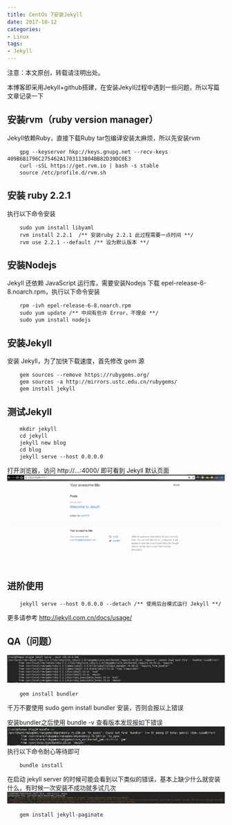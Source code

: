 ```yaml
---
title: CentOs 7安装Jekyll 
date: 2017-10-12
categories:
- Linux
tags:
- Jekyll
---
```


注意：本文原创，转载请注明出处。

本博客即采用Jekyll+github搭建，在安装Jekyll过程中遇到一些问题，所以写篇文章记录一下

<!-- more -->

## 安装rvm（ruby version manager）
Jekyll依赖Ruby，直接下载Ruby tar包编译安装太麻烦，所以先安装rvm
```she&#39;ll
    gpg --keyserver hkp://keys.gnupg.net --recv-keys 409B6B1796C275462A1703113804BB82D39DC0E3
    curl -sSL https://get.rvm.io | bash -s stable
    source /etc/profile.d/rvm.sh
```

## 安装 ruby 2.2.1
执行以下命令安装
```she&#39;ll
    sudo yum install libyaml  
    rvm install 2.2.1  /** 安装ruby 2.2.1 此过程需要一点时间 **/
    rvm use 2.2.1 --default /** 设为默认版本 **/
```

## 安装Nodejs
Jekyll 还依赖 JavaScript 运行库，需要安装Nodejs
下载 epel-release-6-8.noarch.rpm，执行以下命令安装
```she&#39;ll
    rpm -ivh epel-release-6-8.noarch.rpm
    sudo yum update /** 中间有些许 Error，不理会 **/
    sudo yum install nodejs
```

## 安装Jekyll
安装 Jekyll，为了加快下载速度，首先修改 gem 源
```she&#39;ll
    gem sources --remove https://rubygems.org/
    gem sources -a http://mirrors.ustc.edu.cn/rubygems/
    gem install jekyll
```

## 测试Jekyll
```she&#39;ll
    mkdir jekyll
    cd jekyll
    jekyll new blog
    cd blog
    jekyll serve --host 0.0.0.0
```
打开浏览器，访问 http://*.*.*.*:4000/ 即可看到 Jekyll 默认页面
![plot of chunk jekyll](/images/jekyll.png)


## 进阶使用
```she&#39;ll
    jekyll serve --host 0.0.0.0 --detach /** 使用后台模式运行 Jekyll **/
```
更多请参考 http://jekyll.com.cn/docs/usage/


## QA（问题）

![plot of chunk bundler](/images/bundler.png)

```she&#39;ll
    gem install bundler
```
千万不要使用 sudo gem install bundler 安装，否则会报以上错误

安装bundler之后使用 bundle -v 查看版本发现报如下错误
![plot of chunk bundler_error](/images/bundler_error.png)
执行以下命令耐心等待即可
```she&#39;ll
    bundle install
```

在启动 jekyll server 的时候可能会看到以下类似的错误，基本上缺少什么就安装什么，有时候一次安装不成功就多试几次
![plot of chunk jekyll-paginate](/images/jekyll-paginate.png)
```she&#39;ll
    gem install jekyll-paginate
```